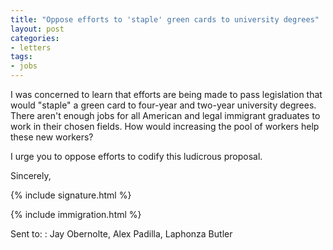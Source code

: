 ```yaml
---
title: "Oppose efforts to 'staple' green cards to university degrees"
layout: post
categories:
- letters
tags:
- jobs
---
```


I was concerned to learn that efforts are being made to pass legislation that would "staple" a green card to four-year and two-year university degrees. There aren't enough jobs for all American and legal immigrant graduates to work in their chosen fields. How would increasing the pool of workers help these new workers?

I urge you to oppose efforts to codify this ludicrous proposal.

Sincerely,

{% include signature.html %}

{% include immigration.html %}

Sent to:
: Jay Obernolte, Alex Padilla, Laphonza Butler
